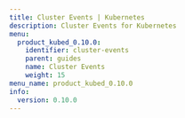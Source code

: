 ```yaml
---
title: Cluster Events | Kubernetes
description: Cluster Events for Kubernetes
menu:
  product_kubed_0.10.0:
    identifier: cluster-events
    parent: guides
    name: Cluster Events
    weight: 15
menu_name: product_kubed_0.10.0
info:
  version: 0.10.0
---
```


